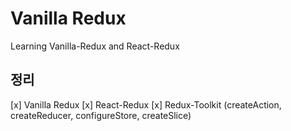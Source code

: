 # Vanilla Redux

Learning Vanilla-Redux and React-Redux

## 정리

[x] Vanilla Redux
[x] React-Redux
[x] Redux-Toolkit (createAction, createReducer, configureStore, createSlice)
